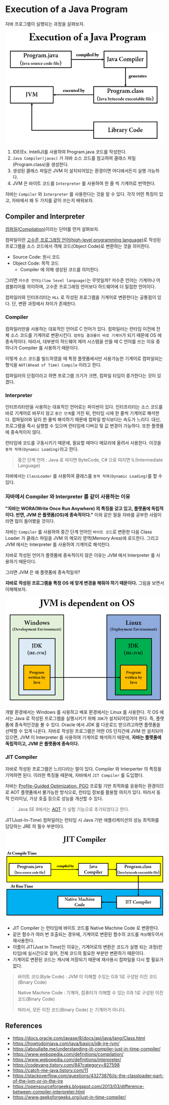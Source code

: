 # Execution of a Java Program

자바 프로그램이 실행되는 과정을 살펴보자.

![IMAGES](./images/executionofjavaprogram.png)

1. IDE(Ex. IntelliJ)를 사용하여 Program.java 코드를 작성한다.
2. `Java Compiler(javac)` 가 자바 소스 코드를 참고하여 클래스 파일(Program.class)을 생성한다.
3. 생성된 클래스 파일은 JVM 이 설치되어있는 환경이면 어디에서든지 실행 가능하다.
4. JVM 은 바이트 코드를 `Interpreter` 를 사용하여 한 줄 씩 기계어로 번역한다.

자바는 `Compiler` 와 `Interpreter` 를 사용한다는 것을 알 수 있다. 각각 어떤 특징이 있고, 자바에서 왜 두 가지를 같이 쓰는지 배워보자.

## Compiler and Interpreter

[컴파일(Compilation)](https://www.webopedia.com/definitions/compilation/)이라는 단어를 먼저 살펴보자.

컴파일이란 [고수준 프로그래밍 언어(high-level programming language)](https://www.webopedia.com/definitions/high-level-language/)로 작성된 프로그램을 소스 코드에서 객체 코드(Object Code)로 변환하는 것을 의미한다.

- Source Code: 원시 코드
- Object Code: 목적 코드
  - Compiler 에 의해 생성된 코드를 의미한다.

그러면 `저수준 언어는(low level language)`는 무엇일까? 저수준 언어는 기계어나 어셈블리어를 의미하며, 고수준 프로그래밍 언어보다 하드웨어에 더 밀접한 언어이다.

컴파일러와 인터프리터는 `HLL` 로 작성된 프로그램을 기계어로 변환한다는 공통점이 있다. 단, 변환 과정에서 차이가 존재한다.

### Compiler

컴파일러만을 사용하는 대표적인 언어로 C 언어가 있다. 컴파일러는 런타임 이전에 전체 소스 코드를 기계어로 변환시킨다. `컴파일 결과물이 바로 기계어`가 되기 때문에 OS 에 종속적이다.
따라서, 대부분의 하드웨어 제어 시스템을 만들 때 C 언어를 쓰는 이유 중 하나가 Compiler 를 사용하기 때문이다.

이렇게 소스 코드를 빌드하였을 때 특정 플랫폼에서만 사용가능한 기계어로 컴파일되는 형식을 `AOT(Ahead of Time) Compile` 이라고 한다.

컴파일러의 단점이라고 하면 프로그램 크기가 크면, 컴파일 타임이 증가한다는 것이 있겠다.

### Interpreter

인터프리터만을 사용하는 대표적인 언어로는 파이썬이 있다. 인터프리터는 소스 코드를 바로 기계어로 바꾸지 않고 `중간 단계`를 거친 뒤, 런타임 시에 한 줄씩 기계어로 해석한다. 
컴파일러와 달리 한 줄씩 해석하기 때문에 컴파일 방식보다는 속도가 느리다. 대신, 프로그램을 즉시 실행할 수 있으며 런타임에 디버깅 및 값 변경이 가능하다. 또한 플랫폼에 종속적이지 않다.

런타임에 코드를 구동시키기 때문에, 필요할 때마다 메모리에 올려서 사용한다. 이것을 `동적 적재(Dynamic Loading)`라고 한다.

> 중간 단계 언어 : Java 로 따지면 ByteCode, C# 으로 따지면 IL(Intermediate Language)

자바에서는 `ClassLoader` 를 사용하여 클래스를 `동적 적재(Dynamic Loading)`를 할 수 있다.

### 자바에서 Compiler 와 Interpreter 를 같이 사용하는 이유

__"자바는 WORA(Write Once Run Anywhere) 의 특징을 갖고 있고, 플랫폼에 독립적이다. 반면, JVM 은 플랫폼(OS)에 종속적이다."__ 이와 같은 말을 자바를 공부한 사람이라면 많이 들어봤을 것이다.

자바는 `Compiler` 를 사용하여 중간 단계 언어인 `바이트 코드`로 변환한 다음 Class Loader 가 클래스 파일을 JVM 의 메모리 영역(Memory Area)에 로드한다. 그리고 JVM 에서는 Interpreter 를 사용하여 기계어로 해석한다.

자바로 작성된 언어가 플랫폼에 종속적이지 않은 이유는 JVM 에서 Interpreter 를 사용하기 때문이다.

그러면 JVM 은 왜 플랫폼에 종속적일까?

__자바로 작성된 프로그램을 특정 OS 에 맞게 변경을 해줘야 하기 때문이다.__ 그림을 보면서 이해해보자.

![IMAGES](./images/jvmisdependentonos.png)

개발 환경에서는 Windows 를 사용하고 배포 환경에서는 Linux 를 사용한다. 각 OS 에서는 Java 로 작성된 프로그램을 실행시키기 위해 `JDK`가 설치되어있어야 한다. 즉, 플랫폼에 종속적인것을 볼 수 있다. Oracle 에서 JDK 를 다운로드 받으려고하면 플랫폼을 선택할 수 있게 나온다. 자바로 작성된 프로그램은 어떤 OS 던지간에 JVM 만 설치되어있으면, JVM 이 Interpreter 를 사용하여 기계어로 해석하기 때문에, __자바는 플랫폼에 독립적이고, JVM 은 플랫폼에 종속이다.__

### JIT Compiler

자바로 작성된 프로그램은 느리다라는 말이 있다. Compiler 와 Interperter 의 특징을 기억하면 된다. 이러한 특징들 때문에, 자바에서 `JIT Compiler` 를 도입했다.

자바는 [Profile-Guided Optimization, PGO](https://docs.microsoft.com/ko-kr/cpp/build/profile-guided-optimizations?view=msvc-170) 프로필 기반 최적화를 응용하는 환경이므로 AOT 플랫폼에서 불가능한 방식으로, 런타임 정보를 활용할 여지가 있다. 따라서 동적 인라이닝, 가상 호출 등으로 성능을 개선할 수 있다.

> Java SE 9에서는 [AOT](https://www.baeldung.com/ahead-of-time-compilation) 가 실험 기능으로 추가되었다고 한다.

JIT(Just-In-Time) 컴파일러는 런타임 시 Java 기반 애플리케이션의 성능 최적화를 담당하는 JRE 의 필수 부분이다.

![IMAGES](./images/jitcompiler.png)

- JIT Compiler 는 런타임에 바이트 코드를 Native Machine Code 로 변환한다. 
- 같은 함수가 여러 번 호출되는 경우에, 기계어로 변환된 함수의 코드를 `캐싱`해두어서 재사용한다.
- 이름이 JIT(Just In Time)인 이유는, 기계어로의 변환은 코드가 실행 되는 과정(런타임)에 실시간으로 일어, 전체 코드의 필요한 부분만 변환하기 때문이다.
- 기계어로 변환된 코드는 캐시에 저장되기 때문에 재사용시 컴파일을 다시 할 필요가 없다.

> 바이트 코드(Byte Code) : JVM 이 이해할 수있는 0과 1로 구성된 이진 코드(Binary Code)
> 
> Native Machine Code : 기계어, 컴퓨터가 이해할 수 있는 0과 1로 구성된 이진 코드(Binary Code)
> 
> 따라서, 모든 이진 코드(Binary Code) 는 기계어가 아니다.

## References

- https://docs.oracle.com/javase/8/docs/api/java/lang/Class.html
- https://howtodoinjava.com/java/basics/jdk-jre-jvm/
- https://aboullaite.me/understanding-jit-compiler-just-in-time-compiler/
- https://www.webopedia.com/definitions/compilation/
- https://www.webopedia.com/definitions/interpreter/
- https://codevang.tistory.com/84?category=827598
- https://catch-me-java.tistory.com/11
- https://stackoverflow.com/questions/43273876/is-the-classloader-part-of-the-jvm-or-in-the-jre
- https://opensourceforgeeks.blogspot.com/2013/03/difference-between-compiler-interpreter.html
- https://www.geeksforgeeks.org/just-in-time-compiler/
